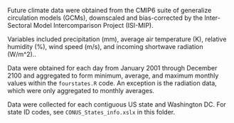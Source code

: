 Future climate data were obtained from the CMIP6 suite of generalize circulation models (GCMs), downscaled and bias-corrected by the Inter-Sectoral Model Intercomparison Project (ISI-MIP). 

Variables included precipitation (mm), average air temperature (K), relative humidity (%), wind speed (m/s), and incoming shortwave radiation (W/m^2)..

Data were obtained for each day from January 2001 through December 2100 and aggregated to form minimum, average, and maximum monthly values within the `fourstates.R` code. An exception is the radiation data, which were only aggregated to monthly averages.

Data were collected for each contiguous US state and Washington DC. For state ID codes, see `CONUS_States_info.xslx` in this folder.
